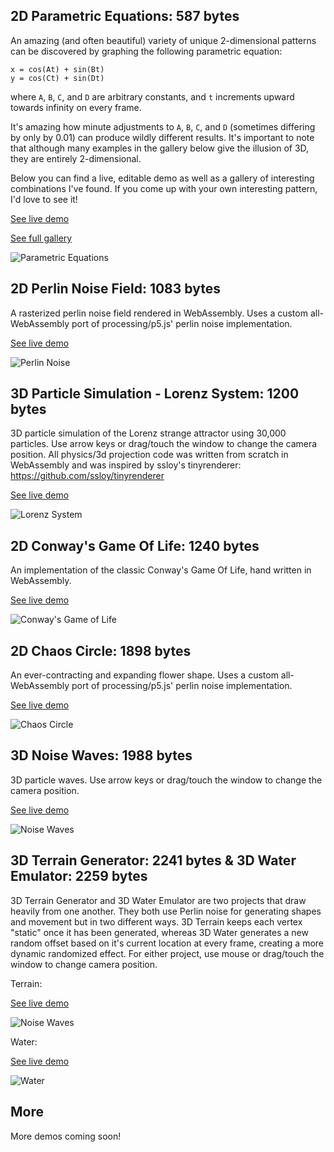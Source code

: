 ## 2D Parametric Equations: 587 bytes

An amazing (and often beautiful) variety of unique 2-dimensional patterns can be discovered by graphing the following parametric equation: 
```
x = cos(At) + sin(Bt)
y = cos(Ct) + sin(Dt)
```
where `A`, `B`, `C`, and `D` are arbitrary constants, and `t` increments upward towards infinity on every frame. 

It's amazing how minute adjustments to `A`, `B`, `C`, and `D` (sometimes differing by only by 0.01) can produce wildly different results. It's important to note that although many examples in the gallery below give the illusion of 3D, they are entirely 2-dimensional.

Below you can find a live, editable demo as well as a gallery of interesting combinations I've found. If you come up with your own interesting pattern, I'd love to see it!

[See live demo](https://austintheriot.github.io/hand-crafted-wasm/src/parametric_equations/)

[See full gallery](https://austintheriot.github.io/hand-crafted-wasm/src/parametric_equations/gallery.html)

![Parametric Equations](/images/parametric_equations.png)

## 2D Perlin Noise Field: 1083 bytes

A rasterized perlin noise field rendered in WebAssembly. Uses a custom all-WebAssembly port of processing/p5.js' perlin noise implementation.

[See live demo](https://austintheriot.github.io/hand-crafted-wasm/src/noise_field/)

![Perlin Noise](/images/perlin_noise.png)

## 3D Particle Simulation - Lorenz System: 1200 bytes

3D particle simulation of the Lorenz strange attractor using 30,000 particles. Use arrow keys or drag/touch the window to change the camera position. All physics/3d projection code was written from scratch in WebAssembly and was inspired by ssloy's tinyrenderer: https://github.com/ssloy/tinyrenderer

[See live demo](https://austintheriot.github.io/hand-crafted-wasm/src/lorenz_system/)

![Lorenz System](/images/lorenz_system.png)

## 2D Conway's Game Of Life: 1240 bytes

An implementation of the classic Conway's Game Of Life, hand written in WebAssembly.

[See live demo](https://austintheriot.github.io/hand-crafted-wasm/src/life/)

![Conway's Game of Life](/images/conways_game_of_life.png)

## 2D Chaos Circle: 1898 bytes

An ever-contracting and expanding flower shape. Uses a custom all-WebAssembly port of processing/p5.js' perlin noise implementation.

[See live demo](https://austintheriot.github.io/hand-crafted-wasm/src/chaos_circle/)

![Chaos Circle](/images/chaos_circle.png)

## 3D Noise Waves: 1988 bytes

3D particle waves. Use arrow keys or drag/touch the window to change the camera position. 

[See live demo](https://austintheriot.github.io/hand-crafted-wasm/src/noise_waves)

![Noise Waves](/images/noise_waves.png)

## 3D Terrain Generator: 2241 bytes & 3D Water Emulator: 2259 bytes

3D Terrain Generator and 3D Water Emulator are two projects that draw heavily from one another. They both use Perlin noise for generating shapes and movement but in two different ways. 3D Terrain keeps each vertex "static" once it has been generated, whereas 3D Water generates a new random offset based on it's current location at every frame, creating a more dynamic randomized effect. For either project, use mouse or drag/touch the window to change camera position.

Terrain: 

[See live demo](https://austintheriot.github.io/hand-crafted-wasm/src/terrain)

![Noise Waves](/images/terrain.png)

Water: 

[See live demo](https://austintheriot.github.io/hand-crafted-wasm/src/water)

![Water](/images/water.png)

## More

More demos coming soon!